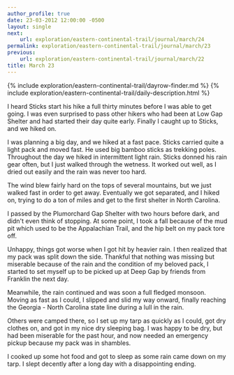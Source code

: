```yaml
---
author_profile: true
date: 23-03-2012 12:00:00 -0500
layout: single
next:
    url: exploration/eastern-continental-trail/journal/march/24
permalink: exploration/eastern-continental-trail/journal/march/23
previous:
    url: exploration/eastern-continental-trail/journal/march/22
title: March 23
---
```

{% include exploration/eastern-continental-trail/dayrow-finder.md %}
{% include exploration/eastern-continental-trail/daily-description.html %}

I heard Sticks start his hike a full thirty minutes before I was able to get going. I was even surprised to pass other hikers who had been at Low Gap Shelter and had started their day quite early. Finally I caught up to Sticks, and we hiked on.

I was planning a big day, and we hiked at a fast pace. Sticks carried quite a light pack and moved fast. He used big bamboo sticks as trekking poles. Throughout the day we hiked in intermittent light rain. Sticks donned his rain gear often, but I just walked through the wetness. It worked out well, as I dried out easily and the rain was never too hard.

The wind blew fairly hard on the tops of several mountains, but we just walked fast in order to get away. Eventually we got separated, and I hiked on, trying to do a ton of miles and get to the first shelter in North Carolina.

I passed by the Plumorchard Gap Shelter with two hours before dark, and didn't even think of stopping. At some point, I took a fall because of the mud pit which used to be the Appalachian Trail, and the hip belt on my pack tore off.

Unhappy, things got worse when I got hit by heavier rain. I then realized that my pack was split down the side. Thankful that nothing was missing but miserable because of the rain and the condition of my beloved pack, I started to set myself up to be picked up at Deep Gap by friends from Franklin the next day.

Meanwhile, the rain continued and was soon a full fledged monsoon. Moving as fast as I could, I slipped and slid my way onward, finally reaching the Georgia - North Carolina state line during a lull in the rain.

Others were camped there, so I set up my tarp as quickly as I could, got dry clothes on, and got in my nice dry sleeping bag. I was happy to be dry, but had been miserable for the past hour, and now needed an emergency pickup because my pack was in shambles.

I cooked up some hot food and got to sleep as some rain came down on my tarp. I slept decently after a long day with a disappointing ending.